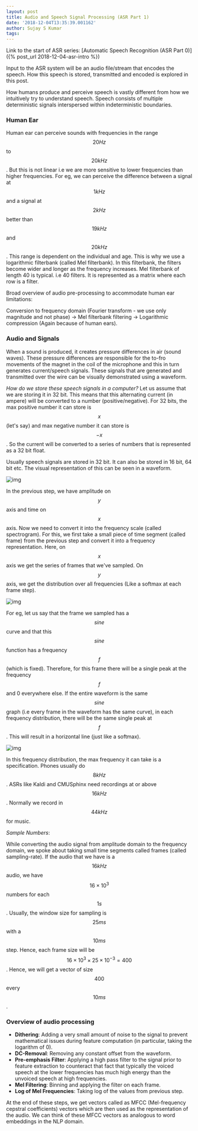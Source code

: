 ```yaml
---
layout: post
title: Audio and Speech Signal Processing (ASR Part 1)
date: '2018-12-04T13:35:39.001162'
author: Sujay S Kumar
tags: 
---
```


Link to the start of ASR series: [Automatic Speech Recognition (ASR Part 0)]({% post_url 2018-12-04-asr-intro %})

Input to the ASR system will be an audio file/stream that encodes the speech. How this speech is stored, transmitted and encoded is explored in this post.

How humans produce and perceive speech is vastly different from how we intuitively try to understand speech. Speech consists of multiple deterministic signals interspersed within indeterministic boundaries.

### Human Ear
Human ear can perceive sounds with frequencies in the range $$20Hz$$ to $$20kHz$$. But this is not linear i.e we are more sensitive to lower frequencies than higher frequencies. For eg, we can perceive the difference between a signal at $$1kHz$$ and a signal at $$2kHz$$ better than $$19kHz$$ and $$20kHz$$. This range is dependent on the individual and age.
This is why we use a logarithmic filterbank (called Mel filterbank). In this filterbank, the filters become  wider and longer as the frequency increases.
Mel filterbank of length 40 is typical. i.e 40 filters. It is represented as a matrix where each row is a filter.

Broad overview of audio pre-processing to accommodate human ear limitations:

Conversion to frequency domain (Fourier transform - we use only magnitude and not phase) -> Mel filterbank filtering -> Logarithmic compression (Again because of human ears).
### Audio and Signals
When a sound is produced, it creates pressure differences in air (sound waves). These pressure differences are responsible for the to-fro movements of the magnet in the coil of the microphone and this in turn generates current/speech signals. These signals that are generated and transmitted over the wire can be visually demonstrated using a waveform. 

*How do we store these speech signals in a computer?* Let us assume that we are storing it in 32 bit. This means that this alternating current (in ampere) will be converted to a number (positive/negative). For 32 bits, the max positive number it can store is $$x$$ (let's say) and max negative number it can store is $$-x$$. So the current will be converted to a series of numbers that is represented as a 32 bit float. 

Usually speech signals are stored in 32 bit. It can also be stored in 16 bit, 64 bit etc. The visual representation of this can be seen in a waveform.

![img](/assets/asr/part1/waveform.png)

In the previous step, we have amplitude on $$y$$ axis and time on $$x$$ axis. Now we need to convert it into the frequency scale (called spectrogram). For this, we first take a small piece of time segment (called frame) from the previous step and convert it into a frequency representation. Here, on $$x$$ axis we get the series of frames that we've sampled. On $$y$$ axis, we get the distribution over all frequencies (Like a softmax at each frame step).

![img](/assets/asr/part1/spectrogram.png)

For eg, let us say that the frame we sampled has a $$sine$$ curve and that this $$sine$$ function has a frequency $$ f$$ (which is fixed). Therefore, for this frame there will be a single peak at the frequency $$ f$$ and 0 everywhere else. If the entire waveform is the same $$sine$$ graph (i.e every frame in the waveform has the same curve), in each frequency distribution, there will be the same single peak at $$ f$$. This will result in a horizontal line (just like a softmax).

![img](/assets/asr/part1/sine-spectrogram.png)

In this frequency distribution, the max frequency it can take is a specification. Phones usually do $$8kHz$$. ASRs like Kaldi and CMUSphinx need recordings at or above $$16kHz$$. Normally we record in $$44kHz$$ for music.

*Sample Numbers*:

While converting the audio signal from amplitude domain to the frequency domain, we spoke about taking small time segments called frames (called sampling-rate). If the audio that we have is a $$16kHz$$ audio, we have $$16 \times 10^{3}$$ numbers for each $$1 s$$. Usually, the window size for sampling is $$25 ms$$ with a $$10 ms$$ step. Hence, each frame size will be $$16 \times 10^{3} \times 25 \times 10^{-3} = 400$$. Hence, we will get a vector of size $$400$$ every $$10 ms$$.

### Overview of audio processing

- **Dithering**: Adding a very small amount of noise to the signal to prevent mathematical issues during feature computation (in particular, taking the logarithm of 0).
- **DC-Removal**: Removing any constant offset from the waveform.
- **Pre-emphasis Filter**: Applying a high pass filter to the signal prior to feature extraction to counteract that fact that typically the voiced speech at the lower frequencies has much high energy than the unvoiced speech at high frequencies.
- **Mel Filtering**: Binning and applying the filter on each frame.
- **Log of Mel Frequencies**: Taking log of the values from previous step.

At the end of these steps, we get vectors called as MFCC (Mel-frequency cepstral coefficients) vectors which are then used as the representation of the audio. We can think of these MFCC vectors as analogous to word embeddings in the NLP domain.
